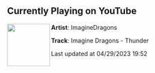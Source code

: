 ## Currently Playing on YouTube

[<img align="left" width="100" src="https://i.ytimg.com/vi/fKopy74weus/maxresdefault.jpg">](https://www.youtube.com/watch?v=fKopy74weus)

**Artist**: ImagineDragons 

**Track**: Imagine Dragons - Thunder

Last updated at 04/29/2023 19:52
